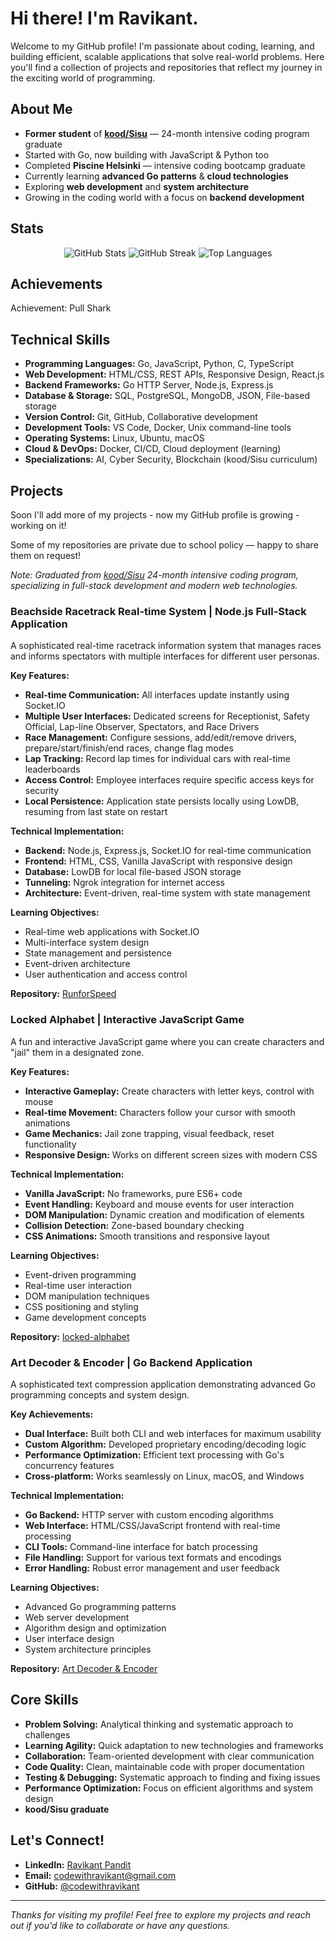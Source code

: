 # Hi there! I'm Ravikant.

Welcome to my GitHub profile! I'm passionate about coding, learning, and building efficient, scalable applications that solve real-world problems. Here you'll find a collection of projects and repositories that reflect my journey in the exciting world of programming.

## About Me

* **Former student** of **[kood/Sisu](https://koodsisu.fi/)** — 24-month intensive coding program graduate
* Started with Go, now building with JavaScript & Python too
* Completed **Piscine Helsinki** — intensive coding bootcamp graduate
* Currently learning **advanced Go patterns** & **cloud technologies**
* Exploring **web development** and **system architecture**
* Growing in the coding world with a focus on **backend development**

## Stats

<div align="center">
  <img src="https://github-readme-stats.vercel.app/api?username=codewithravikant&show_icons=true&theme=radical" alt="GitHub Stats">

  <img src="https://streak-stats.demolab.com/?user=codewithravikant&theme=radical" alt="GitHub Streak">
  <img src="https://github-readme-stats.vercel.app/api/top-langs/?username=codewithravikant&layout=compact&theme=radical" alt="Top Languages">
</div>

## Achievements

Achievement: Pull Shark

## Technical Skills

* **Programming Languages:** Go, JavaScript, Python, C, TypeScript
* **Web Development:** HTML/CSS, REST APIs, Responsive Design, React.js
* **Backend Frameworks:** Go HTTP Server, Node.js, Express.js
* **Database & Storage:** SQL, PostgreSQL, MongoDB, JSON, File-based storage
* **Version Control:** Git, GitHub, Collaborative development
* **Development Tools:** VS Code, Docker, Unix command-line tools
* **Operating Systems:** Linux, Ubuntu, macOS
* **Cloud & DevOps:** Docker, CI/CD, Cloud deployment (learning)
* **Specializations:** AI, Cyber Security, Blockchain (kood/Sisu curriculum)

## Projects

Soon I'll add more of my projects - now my GitHub profile is growing - working on it!

Some of my repositories are private due to school policy — happy to share them on request!

*Note: Graduated from [kood/Sisu](https://koodsisu.fi/) 24-month intensive coding program, specializing in full-stack development and modern web technologies.*

### **Beachside Racetrack Real-time System** | Node.js Full-Stack Application
A sophisticated real-time racetrack information system that manages races and informs spectators with multiple interfaces for different user personas.

**Key Features:**
- **Real-time Communication:** All interfaces update instantly using Socket.IO
- **Multiple User Interfaces:** Dedicated screens for Receptionist, Safety Official, Lap-line Observer, Spectators, and Race Drivers
- **Race Management:** Configure sessions, add/edit/remove drivers, prepare/start/finish/end races, change flag modes
- **Lap Tracking:** Record lap times for individual cars with real-time leaderboards
- **Access Control:** Employee interfaces require specific access keys for security
- **Local Persistence:** Application state persists locally using LowDB, resuming from last state on restart

**Technical Implementation:**
- **Backend:** Node.js, Express.js, Socket.IO for real-time communication
- **Frontend:** HTML, CSS, Vanilla JavaScript with responsive design
- **Database:** LowDB for local file-based JSON storage
- **Tunneling:** Ngrok integration for internet access
- **Architecture:** Event-driven, real-time system with state management

**Learning Objectives:**
- Real-time web applications with Socket.IO
- Multi-interface system design
- State management and persistence
- Event-driven architecture
- User authentication and access control

**Repository:** [RunforSpeed](https://github.com/codewithravikant/racetrack)

### **Locked Alphabet** | Interactive JavaScript Game
A fun and interactive JavaScript game where you can create characters and "jail" them in a designated zone.

**Key Features:**
- **Interactive Gameplay:** Create characters with letter keys, control with mouse
- **Real-time Movement:** Characters follow your cursor with smooth animations
- **Game Mechanics:** Jail zone trapping, visual feedback, reset functionality
- **Responsive Design:** Works on different screen sizes with modern CSS

**Technical Implementation:**
- **Vanilla JavaScript:** No frameworks, pure ES6+ code
- **Event Handling:** Keyboard and mouse events for user interaction
- **DOM Manipulation:** Dynamic creation and modification of elements
- **Collision Detection:** Zone-based boundary checking
- **CSS Animations:** Smooth transitions and responsive layout

**Learning Objectives:**
- Event-driven programming
- Real-time user interaction
- DOM manipulation techniques
- CSS positioning and styling
- Game development concepts

**Repository:** [locked-alphabet](https://github.com/codewithravikant/locked-alphabet)

### **Art Decoder & Encoder** | Go Backend Application
A sophisticated text compression application demonstrating advanced Go programming concepts and system design.

**Key Achievements:**
- **Dual Interface:** Built both CLI and web interfaces for maximum usability
- **Custom Algorithm:** Developed proprietary encoding/decoding logic
- **Performance Optimization:** Efficient text processing with Go's concurrency features
- **Cross-platform:** Works seamlessly on Linux, macOS, and Windows

**Technical Implementation:**
- **Go Backend:** HTTP server with custom encoding algorithms
- **Web Interface:** HTML/CSS/JavaScript frontend with real-time processing
- **CLI Tools:** Command-line interface for batch processing
- **File Handling:** Support for various text formats and encodings
- **Error Handling:** Robust error management and user feedback

**Learning Objectives:**
- Advanced Go programming patterns
- Web server development
- Algorithm design and optimization
- User interface design
- System architecture principles

**Repository:** [Art Decoder & Encoder](https://github.com/codewithravikant/Art-Decoder-Encoder)

## Core Skills

* **Problem Solving:** Analytical thinking and systematic approach to challenges
* **Learning Agility:** Quick adaptation to new technologies and frameworks
* **Collaboration:** Team-oriented development with clear communication
* **Code Quality:** Clean, maintainable code with proper documentation
* **Testing & Debugging:** Systematic approach to finding and fixing issues
* **Performance Optimization:** Focus on efficient algorithms and system design
* **kood/Sisu graduate**

## Let's Connect!

* **LinkedIn:** [Ravikant Pandit](https://www.linkedin.com/in/ravikant-pandit/)
* **Email:** [codewithravikant@gmail.com](mailto:codewithravikant@gmail.com)
* **GitHub:** [@codewithravikant](https://github.com/codewithravikant)

---

*Thanks for visiting my profile! Feel free to explore my projects and reach out if you'd like to collaborate or have any questions.*
